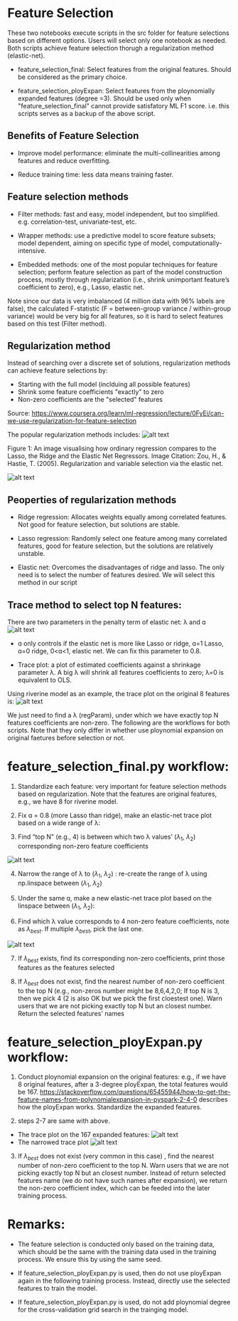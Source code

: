 # Feature Selection 
These two notebooks execute scripts in the src folder for feature selections based on different options. Users will select only one notebook as needed. Both scripts achieve feature selection thorugh a regularization method (elastic-net).

* feature_selection_final: Select features from the original features. Should be considered as the primary choice. 


* feature_selection_ployExpan: Select features from the ploynomially expanded features (degree =3). Should be used only when "feature_selection_final" cannot provide satisfatory ML F1 score. i.e. this scripts serves as a backup of the above script.


## Benefits of Feature Selection
* Improve model performance: eliminate the multi-collinearities among features and reduce overfitting.

* Reduce training time: less data means training faster.


## Feature selection methods

* Filter methods: fast and easy, model independent, but too simplified. e.g. correlation-test, univariate-test, etc. 

* Wrapper methods: use a predictive model to score feature subsets; model dependent, aiming on specific type of model, computationally-intensive.

* Embedded methods: one of the most popular techniques for feature selection; perform feature selection as part of the model construction process, mostly through regularization (i.e., shrink unimportant feature’s coefficient to zero), e.g., Lasso, elastic net.


Note since our data is very imbalanced (4 million data with 96% labels are false), the calculated F-statistic (F = between-group variance / within-group variance) would be very big for all features, so it is hard to select features based on this test (Filter method). 

## Regularization method
Instead of searching over a discrete set of solutions, regularization methods can achieve feature selections by:
* Starting with the full model (inclduing all possible features)
* Shrink some feature coefficients "exactly" to zero
* Non-zero coefficients are the "selected" features

Source: https://www.coursera.org/learn/ml-regression/lecture/0FyEi/can-we-use-regularization-for-feature-selection

The popular regularization methods includes:
![alt text](./Readme_Images/popular_methods.png)

Figure 1: An image visualising how ordinary regression compares to the Lasso, the Ridge and the Elastic Net Regressors. Image Citation: Zou, H., & Hastie, T. (2005). Regularization and variable selection via the elastic net.

![alt text](./Readme_Images/illustration.png)

## Peoperties of regularization methods
* Ridge regression: Allocates weights equally among correlated features. Not good for feature selection, but solutions are stable.

* Lasso regression: Randomly select one feature among many correlated features, good for feature selection, but the solutions are relatively unstable.

* Elastic net: Overcomes the disadvantages of ridge and lasso. The only need is to select the number of features desired. We will select this method in our script

## Trace method to select top N features:

There are two parameters in the penalty term of elastic net: λ and ɑ
![alt text](./Readme_Images/equation.png)

* ɑ only controls if the elastic net is more like Lasso or ridge, ɑ=1 Lasso, ɑ=0 ridge, 0<ɑ<1, elastic net. We can fix this parameter to 0.8.

* Trace plot: a plot of estimated coefficients against a shrinkage parameter λ. A big λ will shrink all features coefficients to zero; λ=0 is equivalent to OLS.

Using riverine model as an example, the trace plot on the original 8 features is:
![alt text](./Readme_Images/trace.png)

We just need to find a λ (regParam), under which we have exactly top N  features coefficients are non-zero. The following are the workflows for both scripts. Note that they only differ in whether use ploynomial expansion on original faetures before selection or not.



# feature_selection_final.py workflow:

1. Standardize each feature: very important for feature selection methods  based on regularization. Note that the features are original features, e.g., we have 8 for riverine model.

2. Fix ɑ = 0.8 (more Lasso than ridge), make an elastic-net trace plot based on a wide range of λ:

3. Find “top N" (e.g., 4) is between which two λ values’ ($λ_1$, $λ_2$) corresponding non-zero feature coefficients

![alt text](./Readme_Images/between.png)

4.  Narrow the range of λ to ($λ_1$, $λ_2$) : re-create the range of λ  using np.linspace between ($λ_1$, $λ_2$) 

5.  Under the same ɑ, make a new elastic-net trace plot based on the linspace between ($λ_1$, $λ_2$):

6. Find which λ value corresponds to 4 non-zero feature coefficients, note as $λ_{best}$. If multiple $λ_{best}$, pick the last one.

![alt text](./Readme_Images/best.png)

7.  If $λ_{best}$ exists, find its corresponding non-zero coefficients, print those features as the features selected

8. If $λ_{best}$ does not exist, find the nearest number of non-zero coefficient to the top N (e.g., non-zeros number might be 8,6,4,2,0; If top N is 3, then we pick 4 (2 is also OK but we pick the first cloestest one). Warn users that we are not picking exactly top N but an closest number. Return the selected features' names

# feature_selection_ployExpan.py workflow:

1. Conduct ploynomial expansion on the original features: e.g., if we have 8 original features, after a 3-degree ployExpan, the total features would be 167. https://stackoverflow.com/questions/65455944/how-to-get-the-feature-names-from-polynomialexpansion-in-pyspark-2-4-0 describes how the ployExpan works. Standardize the expanded features.

2. steps 2-7 are same with above.

* The trace plot on the 167 expanded features:
![alt text](./Readme_Images/167.png)
* The narrowed trace plot 
![alt text](./Readme_Images/30_narrow.png)

3. If $λ_{best}$ does not exist (very common in this case)
, find the nearest number of non-zero coefficient to the top N.  Warn users that we are not picking exactly top N but an closest number. Instead of return selected features name (we do not have such names after expansion), we return the non-zero coefficient index, which can be feeded into the later training process.

# Remarks:
* The feature selection is conducted only based on the training data, which should be the same with the training data used in the training process. We ensure this by using the same seed.

* If feature_selection_ployExpan.py is used, then do not use ployExpan again in the following training process. Instead, directly use the selected features to train the model.

* If feature_selection_ployExpan.py is used, do not add ploynomial degree for the cross-validation grid search in the trainging model.




